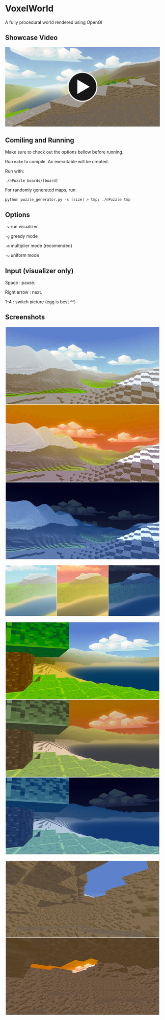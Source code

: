 # VoxelWorld

A fully procedural world rendered using OpenGl

## Showcase Video
[![alt Text](textures/5.png)](https://www.youtube.com/watch?v=1Bxgr2ItPq4 "Voxel Video")

## Comiling and Running

Make sure to check out the options bellow before running.

Run `make` to compile. An executable will be created.

Run with:
```
./nPuzzle boards/[board]
```

For randomly generated maps, run:
```
python puzzle_generator.py -s [size] > tmp; ./nPuzzle tmp
```

## Options

`-v` run visualizer

`-g` greedy mode

`-m` multiplier mode (recomended)

 `-u` uniform mode

## Input (visualizer only)

Space : pause.

Right arrow : next.

1-4 : switch picture (egg is best ^^)

## Screenshots

![alt text](textures/1.jpg)

![alt text](textures/2.jpg)

![alt text](textures/3.jpg)

![alt text](textures/4.jpg)

